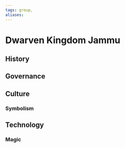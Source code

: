 ```yaml
---
tags: group, 
aliases:
---
```


# Dwarven Kingdom Jammu
## History
## Governance
## Culture
### Symbolism
## Technology
### Magic